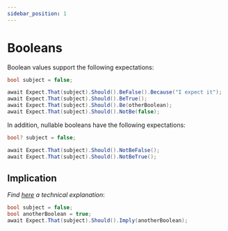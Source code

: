 ```yaml
---
sidebar_position: 1
---
```


# Booleans

Boolean values support the following expectations:

```csharp
bool subject = false;

await Expect.That(subject).Should().BeFalse().Because("I expect it");
await Expect.That(subject).Should().BeTrue();
await Expect.That(subject).Should().Be(otherBoolean);
await Expect.That(subject).Should().NotBe(false);
```

In addition, nullable booleans have the following expectations:
```csharp
bool? subject = false;

await Expect.That(subject).Should().NotBeFalse();
await Expect.That(subject).Should().NotBeTrue();
```

## Implication
*Find [here](https://mathworld.wolfram.com/Implies.html) a technical explanation*:
```csharp
bool subject = false;
bool anotherBoolean = true;
await Expect.That(subject).Should().Imply(anotherBoolean);
```
